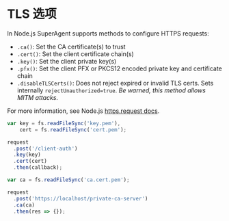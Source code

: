 # TLS 选项

In Node.js SuperAgent supports methods to configure HTTPS requests:

- `.ca()`: Set the CA certificate(s) to trust
- `.cert()`: Set the client certificate chain(s)
- `.key()`: Set the client private key(s)
- `.pfx()`: Set the client PFX or PKCS12 encoded private key and certificate chain
- `.disableTLSCerts()`: Does not reject expired or invalid TLS certs. Sets internally `rejectUnauthorized=true`. *Be warned, this method allows MITM attacks.*

For more information, see Node.js [https.request docs](https://nodejs.org/api/https.html#https_https_request_options_callback).

```js
var key = fs.readFileSync('key.pem'),
    cert = fs.readFileSync('cert.pem');

request
  .post('/client-auth')
  .key(key)
  .cert(cert)
  .then(callback);
```

```js
var ca = fs.readFileSync('ca.cert.pem');

request
  .post('https://localhost/private-ca-server')
  .ca(ca)
  .then(res => {});
```
